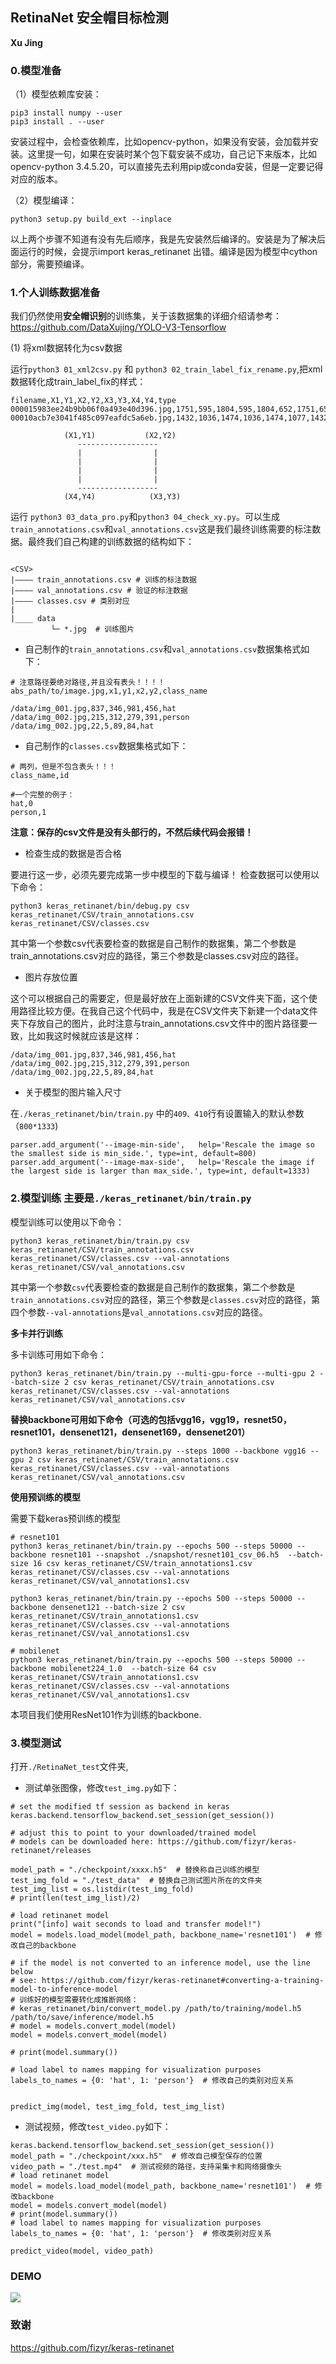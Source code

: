 
## RetinaNet 安全帽目标检测

**Xu Jing**

### 0.模型准备


（1）模型依赖库安装：

```
pip3 install numpy --user
pip3 install . --user
```

安装过程中，会检查依赖库，比如opencv-python，如果没有安装，会加载并安装。这里提一句，如果在安装时某个包下载安装不成功，自己记下来版本，比如opencv-python 3.4.5.20，可以直接先去利用pip或conda安装，但是一定要记得对应的版本。

（2）模型编译：

```
python3 setup.py build_ext --inplace
```

<!-- 编译的时候可能会出现提示，没有某个版本C++的编译器，我提示的时没有2014版，把错误提示直接百度，就会出现解决方法，我是下载了一个3M的14版的编译工具。（当然，最好就是有相应版本的完整C++） -->

以上两个步骤不知道有没有先后顺序，我是先安装然后编译的。安装是为了解决后面运行的时候，会提示import keras_retinanet 出错。编译是因为模型中cython部分，需要预编译。


### 1.个人训练数据准备

我们仍然使用**安全帽识别**的训练集，关于该数据集的详细介绍请参考：<https://github.com/DataXujing/YOLO-V3-Tensorflow>

(1) 将xml数据转化为csv数据

运行`python3 01_xml2csv.py` 和 `python3 02_train_label_fix_rename.py`,把xml数据转化成train_label_fix的样式：

```
filename,X1,Y1,X2,Y2,X3,Y3,X4,Y4,type
000015983ee24b9bb06f0a493e40d396.jpg,1751,595,1804,595,1804,652,1751,652,11
00010acb7e3041f485c097eafdc5a6eb.jpg,1432,1036,1474,1036,1474,1077,1432,1077,12
```

```
            (X1,Y1)           (X2,Y2)
               ------------------
               |                |
               |                |
               |                |
               |                |
               ------------------
            (X4,Y4)            (X3,Y3)

```

运行 `python3 03_data_pro.py`和`python3 04_check_xy.py`。可以生成`train_annotations.csv`和`val_annotations.csv`这是我们最终训练需要的标注数据。最终我们自己构建的训练数据的结构如下：

```

<CSV>
|———— train_annotations.csv # 训练的标注数据
|———— val_annotations.csv # 验证的标注数据
|———— classes.csv # 类别对应
|
|____ data      
         └─ *.jpg  # 训练图片
```

+ 自己制作的`train_annotations.csv`和`val_annotations.csv`数据集格式如下：

```
# 注意路径要绝对路径,并且没有表头！！！！
abs_path/to/image.jpg,x1,y1,x2,y2,class_name

/data/img_001.jpg,837,346,981,456,hat
/data/img_002.jpg,215,312,279,391,person
/data/img_002.jpg,22,5,89,84,hat
```

+ 自己制作的`classes.csv`数据集格式如下：

```
# 两列，但是不包含表头！！！
class_name,id 

#一个完整的例子：
hat,0
person,1
```

**注意：保存的csv文件是没有头部行的，不然后续代码会报错！**

+ 检查生成的数据是否合格

要进行这一步，必须先要完成第一步中模型的下载与编译！ 检查数据可以使用以下命令：

```
python3 keras_retinanet/bin/debug.py csv keras_retinanet/CSV/train_annotations.csv keras_retinanet/CSV/classes.csv
```

其中第一个参数csv代表要检查的数据是自己制作的数据集，第二个参数是train_annotations.csv对应的路径，第三个参数是classes.csv对应的路径。

+ 图片存放位置

这个可以根据自己的需要定，但是最好放在上面新建的CSV文件夹下面，这个使用路径比较方便。在我自己这个代码中，我是在CSV文件夹下新建一个data文件夹下存放自己的图片，此时注意与train_annotations.csv文件中的图片路径要一致，比如我这时候就应该是这样：

```
/data/img_001.jpg,837,346,981,456,hat
/data/img_002.jpg,215,312,279,391,person
/data/img_002.jpg,22,5,89,84,hat
```

+ 关于模型的图片输入尺寸

在`./keras_retinanet/bin/train.py` 中的`409、410`行有设置输入的默认参数（`800*1333`)

```
parser.add_argument('--image-min-side',   help='Rescale the image so the smallest side is min_side.', type=int, default=800)
parser.add_argument('--image-max-side',   help='Rescale the image if the largest side is larger than max_side.', type=int, default=1333)
```

### 2.模型训练 主要是`./keras_retinanet/bin/train.py`


模型训练可以使用以下命令：

```
python3 keras_retinanet/bin/train.py csv keras_retinanet/CSV/train_annotations.csv keras_retinanet/CSV/classes.csv --val-annotations keras_retinanet/CSV/val_annotations.csv
```

其中第一个参数`csv`代表要检查的数据是自己制作的数据集，第二个参数是`train_annotations.csv`对应的路径，第三个参数是`classes.csv`对应的路径，第四个参数`--val-annotations`是`val_annotations.csv`对应的路径。

**多卡并行训练**

多卡训练可用如下命令：

```
python3 keras_retinanet/bin/train.py --multi-gpu-force --multi-gpu 2 --batch-size 2 csv keras_retinanet/CSV/train_annotations.csv keras_retinanet/CSV/classes.csv --val-annotations keras_retinanet/CSV/val_annotations.csv
```

**替换backbone可用如下命令（可选的包括vgg16，vgg19，resnet50，resnet101，densenet121，densenet169，densenet201）**

```
python3 keras_retinanet/bin/train.py --steps 1000 --backbone vgg16 --gpu 2 csv keras_retinanet/CSV/train_annotations.csv keras_retinanet/CSV/classes.csv --val-annotations keras_retinanet/CSV/val_annotations.csv

```

**使用预训练的模型**

需要下载keras预训练的模型

```
# resnet101
python3 keras_retinanet/bin/train.py --epochs 500 --steps 50000 --backbone resnet101 --snapshot ./snapshot/resnet101_csv_06.h5  --batch-size 16 csv keras_retinanet/CSV/train_annotations1.csv keras_retinanet/CSV/classes.csv --val-annotations keras_retinanet/CSV/val_annotations1.csv

python3 keras_retinanet/bin/train.py --epochs 500 --steps 50000 --backbone densenet121 --batch-size 2 csv keras_retinanet/CSV/train_annotations1.csv keras_retinanet/CSV/classes.csv --val-annotations keras_retinanet/CSV/val_annotations1.csv

# mobilenet
python3 keras_retinanet/bin/train.py --epochs 500 --steps 50000 --backbone mobilenet224_1.0  --batch-size 64 csv keras_retinanet/CSV/train_annotations1.csv keras_retinanet/CSV/classes.csv --val-annotations keras_retinanet/CSV/val_annotations1.csv
```

本项目我们使用ResNet101作为训练的backbone.

### 3.模型测试

打开`./RetinaNet_test`文件夹,

+ 测试单张图像，修改`test_img.py`如下：

```
# set the modified tf session as backend in keras
keras.backend.tensorflow_backend.set_session(get_session())

# adjust this to point to your downloaded/trained model
# models can be downloaded here: https://github.com/fizyr/keras-retinanet/releases

model_path = "./checkpoint/xxxx.h5"  # 替换称自己训练的模型
test_img_fold = "./test_data"  # 替换自己测试图片所在的文件夹
test_img_list = os.listdir(test_img_fold)
# print(len(test_img_list)/2)

# load retinanet model
print("[info] wait seconds to load and transfer model!")
model = models.load_model(model_path, backbone_name='resnet101')  # 修改自己的backbone

# if the model is not converted to an inference model, use the line below
# see: https://github.com/fizyr/keras-retinanet#converting-a-training-model-to-inference-model   
# 训练好的模型需要转化成推断网络： 
# keras_retinanet/bin/convert_model.py /path/to/training/model.h5 /path/to/save/inference/model.h5
# model = models.convert_model(model)
model = models.convert_model(model)

# print(model.summary())

# load label to names mapping for visualization purposes
labels_to_names = {0: 'hat', 1: 'person'}  # 修改自己的类别对应关系


predict_img(model, test_img_fold, test_img_list)
```


+ 测试视频，修改`test_video.py`如下：

```
keras.backend.tensorflow_backend.set_session(get_session())
model_path = "./checkpoint/xxx.h5"  # 修改自己模型保存的位置
video_path = "./test.mp4"  # 测试视频的路径，支持采集卡和网络摄像头
# load retinanet model
model = models.load_model(model_path, backbone_name='resnet101')  # 修改backbone
model = models.convert_model(model)
# print(model.summary())
# load label to names mapping for visualization purposes
labels_to_names = {0: 'hat', 1: 'person'}  # 修改类别对应关系

predict_video(model, video_path)
```

### DEMO

![](./demo.jpg)

### 致谢

<https://github.com/fizyr/keras-retinanet>